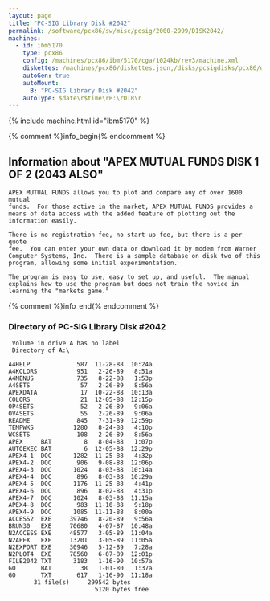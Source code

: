 ```yaml
---
layout: page
title: "PC-SIG Library Disk #2042"
permalink: /software/pcx86/sw/misc/pcsig/2000-2999/DISK2042/
machines:
  - id: ibm5170
    type: pcx86
    config: /machines/pcx86/ibm/5170/cga/1024kb/rev3/machine.xml
    diskettes: /machines/pcx86/diskettes.json,/disks/pcsigdisks/pcx86/diskettes.json
    autoGen: true
    autoMount:
      B: "PC-SIG Library Disk #2042"
    autoType: $date\r$time\rB:\rDIR\r
---
```


{% include machine.html id="ibm5170" %}

{% comment %}info_begin{% endcomment %}

## Information about "APEX MUTUAL FUNDS DISK 1 OF 2 (2043 ALSO"

    APEX MUTUAL FUNDS allows you to plot and compare any of over 1600 mutual
    funds.  For those active in the market, APEX MUTUAL FUNDS provides a
    means of data access with the added feature of plotting out the
    information easily.
    
    There is no registration fee, no start-up fee, but there is a per quote
    fee.  You can enter your own data or download it by modem from Warner
    Computer Systems, Inc.  There is a sample database on disk two of this
    program, allowing some initial experimentation.
    
    The program is easy to use, easy to set up, and useful.  The manual
    explains how to use the program but does not train the novice in
    learning the "markets game."
{% comment %}info_end{% endcomment %}


### Directory of PC-SIG Library Disk #2042

     Volume in drive A has no label
     Directory of A:\

    A4HELP             587  11-28-88  10:24a
    A4KOLORS           951   2-26-89   8:51a
    A4MENUS            735   8-22-88   1:53p
    A4SETS              57   2-26-89   8:56a
    APEXDATA            17  10-22-88  10:13a
    COLORS              21  12-05-88  12:15p
    OP4SETS             52   2-26-89   9:06a
    OV4SETS             55   2-26-89   9:06a
    README             845   7-31-89  12:59p
    TEMPWKS           1280   8-24-88   4:10p
    WCSETS             108   2-26-89   8:56a
    APEX     BAT         8   8-04-88   1:07p
    AUTOEXEC BAT         6  12-05-88  12:29p
    APEX4-1  DOC      1282  11-25-88   4:32p
    APEX4-2  DOC       906   9-08-88  12:06p
    APEX4-3  DOC      1024   8-03-88  10:14a
    APEX4-4  DOC       896   8-03-88  10:29a
    APEX4-5  DOC      1176  11-25-88   4:41p
    APEX4-6  DOC       896   8-02-88   4:31p
    APEX4-7  DOC      1024   8-03-88  11:15a
    APEX4-8  DOC       983  11-10-88   9:18p
    APEX4-9  DOC      1085  11-11-88   8:00a
    ACCESS2  EXE     39746   8-20-89   9:56a
    BRUN30   EXE     70680   4-07-87  10:48a
    N2ACCESS EXE     48577   3-05-89  11:04a
    N2APEX   EXE     13201   3-05-89  11:05a
    N2EXPORT EXE     30946   5-12-89   7:28a
    N2PLOT4  EXE     78560   6-07-89  12:01p
    FILE2042 TXT      3183   1-16-90  10:57a
    GO       BAT        38   1-01-80   1:37a
    GO       TXT       617   1-16-90  11:18a
           31 file(s)     299542 bytes
                            5120 bytes free

